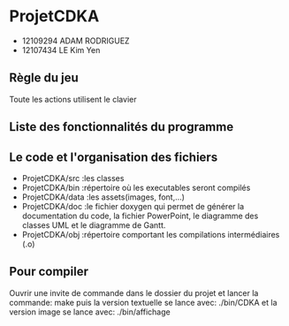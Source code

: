 # ProjetCDKA
- 12109294 ADAM RODRIGUEZ
- 12107434 LE Kim Yen 
## Règle du jeu 
Toute les actions utilisent le clavier 
## Liste des fonctionnalités du programme


## Le code et l'organisation des fichiers

- ProjetCDKA/src :les classes 
- ProjetCDKA/bin :répertoire où les executables seront compilés
- ProjetCDKA/data :les assets(images, font,...)
- ProjetCDKA/doc :le fichier doxygen qui permet de générer la documentation du code, la fichier PowerPoint, le diagramme des classes UML et le diagramme de Gantt.
- ProjetCDKA/obj :répertoire comportant les compilations intermédiaires (.o)

## Pour compiler
Ouvrir une invite de commande dans le dossier du projet et lancer la commande:
make
puis la version textuelle se lance avec:
./bin/CDKA
et la version image se lance avec:
./bin/affichage


# 

